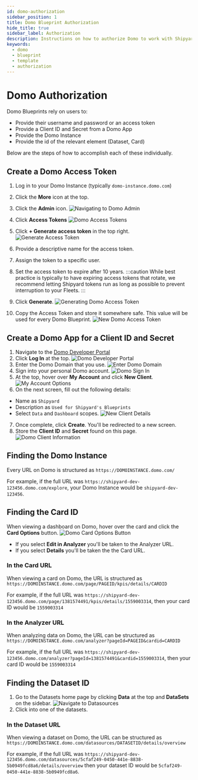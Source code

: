 ```yaml
---
id: domo-authorization
sidebar_position: 1
title: Domo Blueprint Authorization
hide_title: true
sidebar_label: Authorization
description: Instructions on how to authorize Domo to work with Shipyard's low-code Domo templates.
keywords:
  - domo
  - blueprint
  - template
  - authorization
---
```


# Domo Authorization

Domo Blueprints rely on users to:

- Provide their username and password or an access token
- Provide a Client ID and Secret from a Domo App
- Provide the Domo Instance
- Provide the id of the relevant element (Dataset, Card)

Below are the steps of how to accomplish each of these individually.

## Create a Domo Access Token
1. Log in to your Domo Instance (typically `domo-instance.domo.com`)
2. Click the **More** icon at the top.
3. Click the **Admin** icon.
![Navigating to Domo Admin](../../.gitbook/assets/shipyard_2022_08_17_17_51_59.png)
4. Click **Access Tokens**
![Domo Access Tokens](../../.gitbook/assets/shipyard_2022_08_17_17_53_30.png)
5. Click **+ Generate access token** in the top right.
![Generate Access Token](../../.gitbook/assets/shipyard_2022_08_17_17_55_18.png)
6. Provide a descriptive name for the access token.
7. Assign the token to a specific user.
8. Set the access token to expire after 10 years.
:::caution
While best practice is typically to have expiring access tokens that rotate, we recommend letting Shipyard tokens run as long as possible to prevent interruption to your Fleets.
:::
9. Click **Generate**.
![Generating Domo Access Token](../../.gitbook/assets/shipyard_2022_08_17_17_57_33.png)

10. Copy the Access Token and store it somewhere safe. This value will be used for every Domo Blueprint.
![New Domo Access Token](../../.gitbook/assets/shipyard_2022_08_17_19_38_23.png)

## Create a Domo App for a Client ID and Secret

1. Navigate to the [Domo Developer Portal](https://developer.domo.com/)
2. Click **Log In** at the top.
![Domo Developer Portal](../../.gitbook/assets/shipyard_2022_06_28_16_19_45.png)
3. Enter the Domo Domain that you use. 
![Enter Domo Domain](../../.gitbook/assets/shipyard_2022_06_28_16_18_44.png)
4. Sign into your personal Domo account.
![Domo Sign In](../../.gitbook/assets/shipyard_2022_06_28_16_55_46.png)
5. At the top, hover over **My Account** and click **New Client**.  
![My Account Options](../../.gitbook/assets/shipyard_2022_06_28_16_57_23.png)
6. On the next screen, fill out the following details:
- Name as `Shipyard`
- Description as `Used for Shipyard's Blueprints`
- Select `Data` and `Dashboard` scopes.
![New Client Details](../../.gitbook/assets/shipyard_2022_06_28_17_06_13.png)
7. Once complete, click **Create**. You'll be redirected to a new screen.
8. Store the **Client ID** and **Secret** found on this page.
![Domo Client Information](../../.gitbook/assets/shipyard_2022_06_28_17_09_03.png)

## Finding the Domo Instance

Every URL on Domo is structured as `https://DOMOINSTANCE.domo.com/`

For example, if the full URL was `https://shipyard-dev-123456.domo.com/explore`, your Domo Instance would be `shipyard-dev-123456`.

## Finding the Card ID

When viewing a dashboard on Domo, hover over the card and click the **Card Options** button.
![Domo Card Options Button](../../.gitbook/assets/shipyard_2022_06_28_17_17_17.png)

- If you select **Edit in Analyzer** you'll be taken to the Analyzer URL.
- If you select **Details** you'll be taken the the Card URL.

### In the Card URL

When viewing a card on Domo, the URL is structured as `https://DOMOINSTANCE.domo.com/page/PAGEID/kpis/details/CARDID`

For example, if the full URL was `https://shipyard-dev-123456.domo.com/page/1381574491/kpis/details/1559003314`, then your card ID would be `1559003314`

### In the Analyzer URL

When analyzing data on Domo, the URL can be structured as `https://DOMOINSTANCE.domo.com/analyzer?pageId=PAGEID&cardid=CARDID`

For example, if the full URL was `https://shipyard-dev-123456.domo.com/analyzer?pageId=1381574491&cardid=1559003314`, then your card ID would be `1559003314`

## Finding the Dataset ID

1. Go to the Datasets home page by clicking **Data** at the top and **DataSets** on the sidebar.
![Navigate to Datasources](../../.gitbook/assets/shipyard_2022_06_28_17_27_34.png)
2. Click into one of the datasets.

### In the Dataset URL
When viewing a dataset on Domo, the URL can be structured as `https://DOMOINSTANCE.domo.com/datasources/DATASETID/details/overview`

For example, if the full URL was `https://shipyard-dev-123456.domo.com/datasources/5cfaf249-0450-441e-8838-5b0949fcd8a6/details/overview` then your dataset ID would be `5cfaf249-0450-441e-8838-5b0949fcd8a6`.